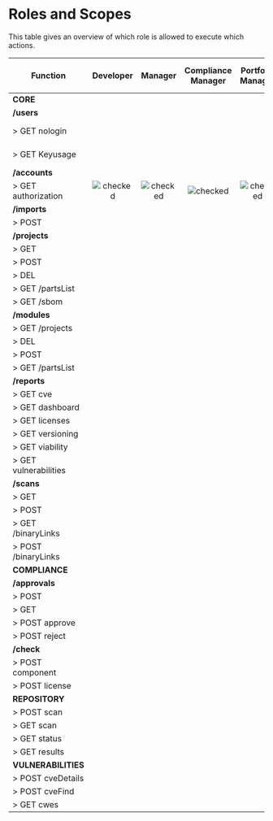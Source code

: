 # Roles and Scopes

This table gives an overview of which role is allowed to execute which actions.

| Function              |                          Developer                           |                           Manager                            |                      Compliance Manager                      |                      Portfolio Manager                       |                       Account Manager                        |                       Enterprise Admin                       |                  Company Component Manager                   |                   Company Security Manager                   |
| --------------------- | :----------------------------------------------------------: | :----------------------------------------------------------: | :----------------------------------------------------------: | :----------------------------------------------------------: | :----------------------------------------------------------: | :----------------------------------------------------------: | :----------------------------------------------------------: | :----------------------------------------------------------: |
| **CORE**              |                                                              |                                                              |                                                              |                                                              |                                                              |                                                              |                                                              |                                                              |
| **/users**            |                                                              |                                                              |                                                              |                                                              |                                                              |                                                              |                                                              |                                                              |
| > GET nologin         |                                                              |                                                              |                                                              |                                                              |           ![checked](/api-docs/assets/checked.png)           | ![checked](/Users/janthielscher/dev/api-docs/docs/assets/checked.png) |                                                              |                                                              |
| > GET Keyusage        |                                                              |                                                              |                                                              |                                                              | ![checked](/Users/janthielscher/dev/api-docs/docs/assets/checked.png) | ![checked](/Users/janthielscher/dev/api-docs/docs/assets/checked.png) |                                                              |                                                              |
| **/accounts**         |                                                              |                                                              |                                                              |                                                              |                                                              |                                                              |                                                              |                                                              |
| > GET authorization   | ![checked](/Users/janthielscher/dev/api-docs/docs/assets/checked.png) | ![checked](/Users/janthielscher/dev/api-docs/docs/assets/checked.png) | ![checked](/Users/janthielscher/dev/api-docs/docs/assets/checked.png) | ![checked](/Users/janthielscher/dev/api-docs/docs/assets/checked.png) | ![checked](/Users/janthielscher/dev/api-docs/docs/assets/checked.png) | ![checked](/Users/janthielscher/dev/api-docs/docs/assets/checked.png) | ![checked](/Users/janthielscher/dev/api-docs/docs/assets/checked.png) | ![checked](/Users/janthielscher/dev/api-docs/docs/assets/checked.png) |
| **/imports**          |                                                              |                                                              |                                                              |                                                              |                                                              |                                                              |                                                              |                                                              |
| > POST                |                                                              |                                                              |                                                              |                                                              |                                                              |                                                              |                                                              |                                                              |
| **/projects**         |                                                              |                                                              |                                                              |                                                              |                                                              |                                                              |                                                              |                                                              |
| > GET                 |                                                              |                                                              |                                                              |                                                              |                                                              |                                                              |                                                              |                                                              |
| > POST                |                                                              |                                                              |                                                              |                                                              |                                                              |                                                              |                                                              |                                                              |
| > DEL                 |                                                              |                                                              |                                                              |                                                              |                                                              |                                                              |                                                              |                                                              |
| > GET /partsList      |                                                              |                                                              |                                                              |                                                              |                                                              |                                                              |                                                              |                                                              |
| > GET /sbom           |                                                              |                                                              |                                                              |                                                              |                                                              |                                                              |                                                              |                                                              |
| **/modules**          |                                                              |                                                              |                                                              |                                                              |                                                              |                                                              |                                                              |                                                              |
| > GET /projects       |                                                              |                                                              |                                                              |                                                              |                                                              |                                                              |                                                              |                                                              |
| > DEL                 |                                                              |                                                              |                                                              |                                                              |                                                              |                                                              |                                                              |                                                              |
| > POST                |                                                              |                                                              |                                                              |                                                              |                                                              |                                                              |                                                              |                                                              |
| > GET /partsList      |                                                              |                                                              |                                                              |                                                              |                                                              |                                                              |                                                              |                                                              |
| **/reports**          |                                                              |                                                              |                                                              |                                                              |                                                              |                                                              |                                                              |                                                              |
| > GET cve             |                                                              |                                                              |                                                              |                                                              |                                                              |                                                              |                                                              |                                                              |
| > GET dashboard       |                                                              |                                                              |                                                              |                                                              |                                                              |                                                              |                                                              |                                                              |
| > GET licenses        |                                                              |                                                              |                                                              |                                                              |                                                              |                                                              |                                                              |                                                              |
| > GET versioning      |                                                              |                                                              |                                                              |                                                              |                                                              |                                                              |                                                              |                                                              |
| > GET viability       |                                                              |                                                              |                                                              |                                                              |                                                              |                                                              |                                                              |                                                              |
| > GET vulnerabilities |                                                              |                                                              |                                                              |                                                              |                                                              |                                                              |                                                              |                                                              |
| **/scans**            |                                                              |                                                              |                                                              |                                                              |                                                              |                                                              |                                                              |                                                              |
| > GET                 |                                                              |                                                              |                                                              |                                                              |                                                              |                                                              |                                                              |                                                              |
| > POST                |                                                              |                                                              |                                                              |                                                              |                                                              |                                                              |                                                              |                                                              |
| > GET /binaryLinks    |                                                              |                                                              |                                                              |                                                              |                                                              |                                                              |                                                              |                                                              |
| > POST /binaryLinks   |                                                              |                                                              |                                                              |                                                              |                                                              |                                                              |                                                              |                                                              |
| **COMPLIANCE**        |                                                              |                                                              |                                                              |                                                              |                                                              |                                                              |                                                              |                                                              |
| **/approvals**        |                                                              |                                                              |                                                              |                                                              |                                                              |                                                              |                                                              |                                                              |
| > POST                |                                                              |                                                              |                                                              |                                                              |                                                              |                                                              |                                                              |                                                              |
| > GET                 |                                                              |                                                              |                                                              |                                                              |                                                              |                                                              |                                                              |                                                              |
| > POST approve        |                                                              |                                                              |                                                              |                                                              |                                                              |                                                              |                                                              |                                                              |
| > POST reject         |                                                              |                                                              |                                                              |                                                              |                                                              |                                                              |                                                              |                                                              |
| **/check**            |                                                              |                                                              |                                                              |                                                              |                                                              |                                                              |                                                              |                                                              |
| > POST component      |                                                              |                                                              |                                                              |                                                              |                                                              |                                                              |                                                              |                                                              |
| > POST license        |                                                              |                                                              |                                                              |                                                              |                                                              |                                                              |                                                              |                                                              |
| **REPOSITORY**        |                                                              |                                                              |                                                              |                                                              |                                                              |                                                              |                                                              |                                                              |
| > POST scan           |                                                              |                                                              |                                                              |                                                              |                                                              |                                                              |                                                              |                                                              |
| > GET scan            |                                                              |                                                              |                                                              |                                                              |                                                              |                                                              |                                                              |                                                              |
| > GET status          |                                                              |                                                              |                                                              |                                                              |                                                              |                                                              |                                                              |                                                              |
| > GET results         |                                                              |                                                              |                                                              |                                                              |                                                              |                                                              |                                                              |                                                              |
| **VULNERABILITIES**   |                                                              |                                                              |                                                              |                                                              |                                                              |                                                              |                                                              |                                                              |
| > POST cveDetails     |                                                              |                                                              |                                                              |                                                              |                                                              |                                                              |                                                              |                                                              |
| > POST cveFind        |                                                              |                                                              |                                                              |                                                              |                                                              |                                                              |                                                              |                                                              |
| > GET cwes            |                                                              |                                                              |                                                              |                                                              |                                                              |                                                              |                                                              |                                                              |


